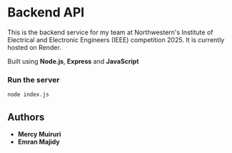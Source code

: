 # Backend API

This is the backend service for my team at Northwestern's Institute of Electrical and Electronic Engineers (IEEE) competition 2025.
It is currently hosted on Render.

Built using **Node.js**, **Express** and **JavaScript**

### Run the server
  ```bash
  node index.js
  ```

## Authors
- **Mercy Muiruri**
- **Emran Majidy**

